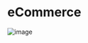 # eCommerce
![image](https://user-images.githubusercontent.com/72598266/124642459-7e069080-dead-11eb-8bb2-08238eaad95b.png)
